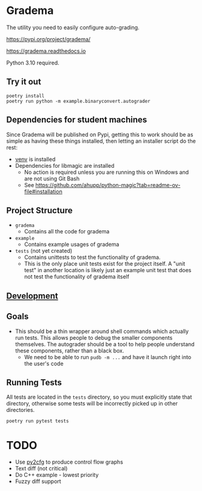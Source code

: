 # Gradema

The utility you need to easily configure auto-grading.

https://pypi.org/project/gradema/

https://gradema.readthedocs.io

Python 3.10 required.

## Try it out

```shell
poetry install
poetry run python -m example.binaryconvert.autograder
```


## Dependencies for student machines

Since Gradema will be published on Pypi, getting this to work should be as simple as having these things installed,
then letting an installer script do the rest:

* [venv](https://docs.python.org/3/library/venv.html) is installed
* Dependencies for libmagic are installed
  * No action is required unless you are running this on Windows and are not using Git Bash
  * See https://github.com/ahupp/python-magic?tab=readme-ov-file#installation

## Project Structure

* `gradema`
  * Contains all the code for gradema
* `example`
  * Contains example usages of gradema
* `tests` (not yet created)
  * Contains unittests to test the functionality of gradema.
  * This is the only place unit tests exist for the project itself. A "unit test" in another location is likely just an example unit test that does not test the functionality of gradema itself

## [Development](./DEVELOPMENT.md)

## Goals

* This should be a thin wrapper around shell commands which actually run tests. This allows people to debug the smaller components themselves. The autograder should be a tool to help people understand these components, rather than a black box.
  * We need to be able to run `pudb -m ...` and have it launch right into the user's code

## Running Tests

All tests are located in the `tests` directory, so you must explicitly state that directory, otherwise some tests will be incorrectly picked up in other directories.

```shell
poetry run pytest tests
```


# TODO

* Use [py2cfg](https://pypi.org/project/py2cfg/) to produce control flow graphs
* Text diff (not critical)
* Do C++ example - lowest priority
* Fuzzy diff support
